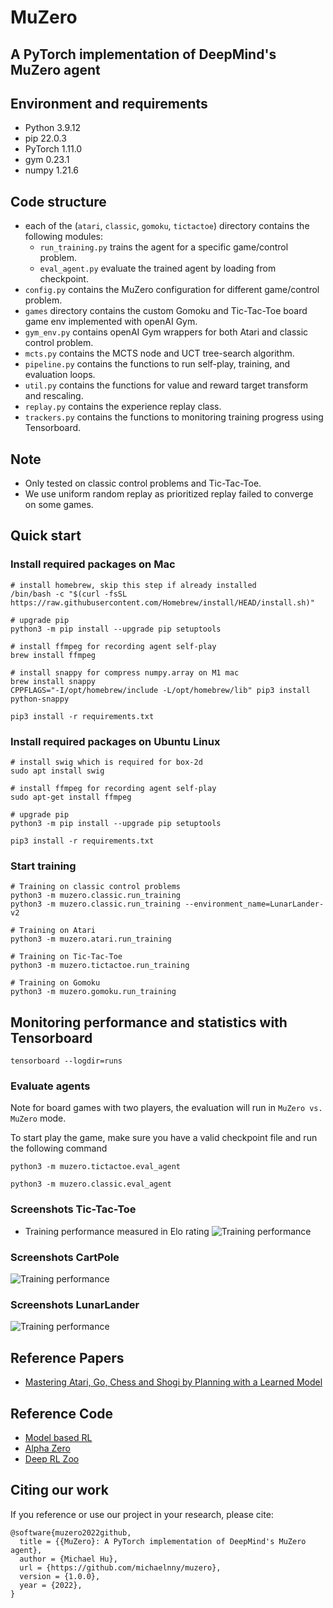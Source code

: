 # MuZero
## A PyTorch implementation of DeepMind's MuZero agent


## Environment and requirements
* Python        3.9.12
* pip           22.0.3
* PyTorch       1.11.0
* gym           0.23.1
* numpy         1.21.6


## Code structure

* each of the (`atari`, `classic`, `gomoku`, `tictactoe`) directory contains the following modules:
  - `run_training.py` trains the agent for a specific game/control problem.
  - `eval_agent.py` evaluate the trained agent by loading from checkpoint.
* `config.py` contains the MuZero configuration for different game/control problem.
* `games` directory contains the custom Gomoku and Tic-Tac-Toe board game env implemented with openAI Gym.
* `gym_env.py` contains openAI Gym wrappers for both Atari and classic control problem.
* `mcts.py` contains the MCTS node and UCT tree-search algorithm.
* `pipeline.py` contains the functions to run self-play, training, and evaluation loops.
* `util.py` contains the functions for value and reward target transform and rescaling.
* `replay.py` contains the experience replay class.
* `trackers.py` contains the functions to monitoring training progress using Tensorboard.


## Note
* Only tested on classic control problems and Tic-Tac-Toe.
* We use uniform random replay as prioritized replay failed to converge on some games.


## Quick start
### Install required packages on Mac
```
# install homebrew, skip this step if already installed
/bin/bash -c "$(curl -fsSL https://raw.githubusercontent.com/Homebrew/install/HEAD/install.sh)"

# upgrade pip
python3 -m pip install --upgrade pip setuptools

# install ffmpeg for recording agent self-play
brew install ffmpeg

# install snappy for compress numpy.array on M1 mac
brew install snappy
CPPFLAGS="-I/opt/homebrew/include -L/opt/homebrew/lib" pip3 install python-snappy

pip3 install -r requirements.txt
```


### Install required packages on Ubuntu Linux
```
# install swig which is required for box-2d
sudo apt install swig

# install ffmpeg for recording agent self-play
sudo apt-get install ffmpeg

# upgrade pip
python3 -m pip install --upgrade pip setuptools

pip3 install -r requirements.txt
```


### Start training

```
# Training on classic control problems
python3 -m muzero.classic.run_training
python3 -m muzero.classic.run_training --environment_name=LunarLander-v2

# Training on Atari
python3 -m muzero.atari.run_training

# Training on Tic-Tac-Toe
python3 -m muzero.tictactoe.run_training

# Training on Gomoku
python3 -m muzero.gomoku.run_training
```


## Monitoring performance and statistics with Tensorboard

```
tensorboard --logdir=runs
```


### Evaluate agents
Note for board games with two players, the evaluation will run in `MuZero vs. MuZero` mode.

To start play the game, make sure you have a valid checkpoint file and run the following command
```
python3 -m muzero.tictactoe.eval_agent

python3 -m muzero.classic.eval_agent

```


### Screenshots Tic-Tac-Toe
* Training performance measured in Elo rating
![Training performance](../main/screenshots/tictactoe.png)


### Screenshots CartPole
![Training performance](../main/screenshots/cartpole.png)


### Screenshots LunarLander
![Training performance](../main/screenshots/lunarlander.png)


## Reference Papers
* [Mastering Atari, Go, Chess and Shogi by Planning with a Learned Model](https://arxiv.org/abs/1911.08265)


## Reference Code
* [Model based RL](https://github.com/JimOhman/model-based-rl)
* [Alpha Zero](https://github.com/michaelnny/alpha_zero)
* [Deep RL Zoo](https://github.com/michaelnny/deep_rl_zoo)


## Citing our work

If you reference or use our project in your research, please cite:

```
@software{muzero2022github,
  title = {{MuZero}: A PyTorch implementation of DeepMind's MuZero agent},
  author = {Michael Hu},
  url = {https://github.com/michaelnny/muzero},
  version = {1.0.0},
  year = {2022},
}
```
